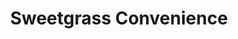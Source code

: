 ---
title: "Sweetgrass Convenience"
url: /lockhartville/sweetgrass-convenience/
shop: convenience
---